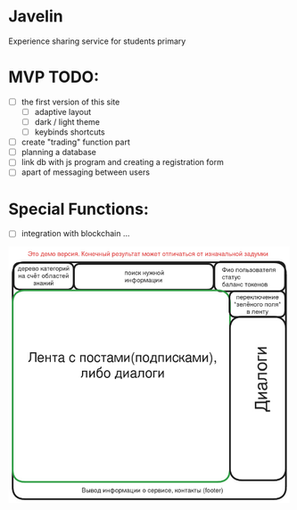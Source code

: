 # Javelin
Experience sharing service for students primary

# MVP TODO:
- [ ] the first version of this site 
	- [ ] adaptive layout
	- [ ] dark / light theme
	- [ ] keybinds shortcuts 
- [ ] create "trading" function part
- [ ] planning a database
- [ ] link db with js program and creating a registration form  
- [ ] apart of messaging between users

# Special Functions:
- [ ] integration with blockchain
...

![pattern of site](./site.jpg)

